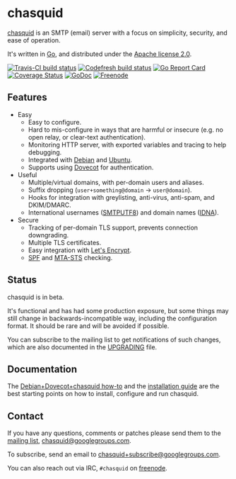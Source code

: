 
# chasquid

[chasquid](https://blitiri.com.ar/p/chasquid) is an SMTP (email) server with a
focus on simplicity, security, and ease of operation.

It's written in [Go](https://golang.org), and distributed under the
[Apache license 2.0](http://en.wikipedia.org/wiki/Apache_License).

[![Travis-CI build status](https://travis-ci.org/albertito/chasquid.svg?branch=master)](https://travis-ci.org/albertito/chasquid)
[![Codefresh build status](https://g.codefresh.io/api/badges/build?repoOwner=albertito&repoName=chasquid&branch=master&pipelineName=chasquid&accountName=albertito&type=cf-1)](https://g.codefresh.io/repositories/albertito/chasquid/builds?filter=trigger:build;branch:master;service:5abec627df25930001c9940d~chasquid)
[![Go Report Card](https://goreportcard.com/badge/github.com/albertito/chasquid)](https://goreportcard.com/report/github.com/albertito/chasquid)
[![Coverage Status](https://coveralls.io/repos/github/albertito/chasquid/badge.svg?branch=next)](https://coveralls.io/github/albertito/chasquid?branch=next)
[![GoDoc](https://godoc.org/blitiri.com.ar/go/chasquid?status.svg)](https://godoc.org/blitiri.com.ar/go/chasquid)
[![Freenode](https://img.shields.io/badge/chat-freenode-brightgreen.svg)](https://webchat.freenode.net?channels=%23chasquid)


## Features

* Easy
    * Easy to configure.
    * Hard to mis-configure in ways that are harmful or insecure (e.g. no open
      relay, or clear-text authentication).
    * Monitoring HTTP server, with exported variables and tracing to help
      debugging.
    * Integrated with [Debian] and [Ubuntu].
    * Supports using [Dovecot] for authentication.
* Useful
    * Multiple/virtual domains, with per-domain users and aliases.
    * Suffix dropping (`user+something@domain` → `user@domain`).
    * Hooks for integration with greylisting, anti-virus, anti-spam, and
      DKIM/DMARC.
    * International usernames ([SMTPUTF8]) and domain names ([IDNA]).
* Secure
    * Tracking of per-domain TLS support, prevents connection downgrading.
    * Multiple TLS certificates.
    * Easy integration with [Let's Encrypt].
    * [SPF] and [MTA-STS] checking.


[SMTPUTF8]: https://en.wikipedia.org/wiki/Extended_SMTP#SMTPUTF8
[IDNA]: https://en.wikipedia.org/wiki/Internationalized_domain_name
[Let's Encrypt]: https://letsencrypt.org
[Dovecot]: https://dovecot.org
[SPF]: https://en.wikipedia.org/wiki/Sender_Policy_Framework
[MTA-STS]: https://tools.ietf.org/html/rfc8461
[Debian]: https://debian.org
[Ubuntu]: https://ubuntu.com


## Status

chasquid is in beta.

It's functional and has had some production exposure, but some things may
still change in backwards-incompatible way, including the configuration format.
It should be rare and will be avoided if possible.

You can subscribe to the mailing list to get notifications of such changes,
which are also documented in the [UPGRADING](UPGRADING.md) file.


## Documentation

The [Debian+Dovecot+chasquid how-to](docs/howto.md) and the
[installation guide](INSTALL.md)
are the best starting points on how to install, configure and run chasquid.


## Contact

If you have any questions, comments or patches please send them to the [mailing
list](https://groups.google.com/forum/#!forum/chasquid),
chasquid@googlegroups.com.

To subscribe, send an email to chasquid+subscribe@googlegroups.com.

You can also reach out via IRC, `#chasquid` on
[freenode](https://freenode.net/).


